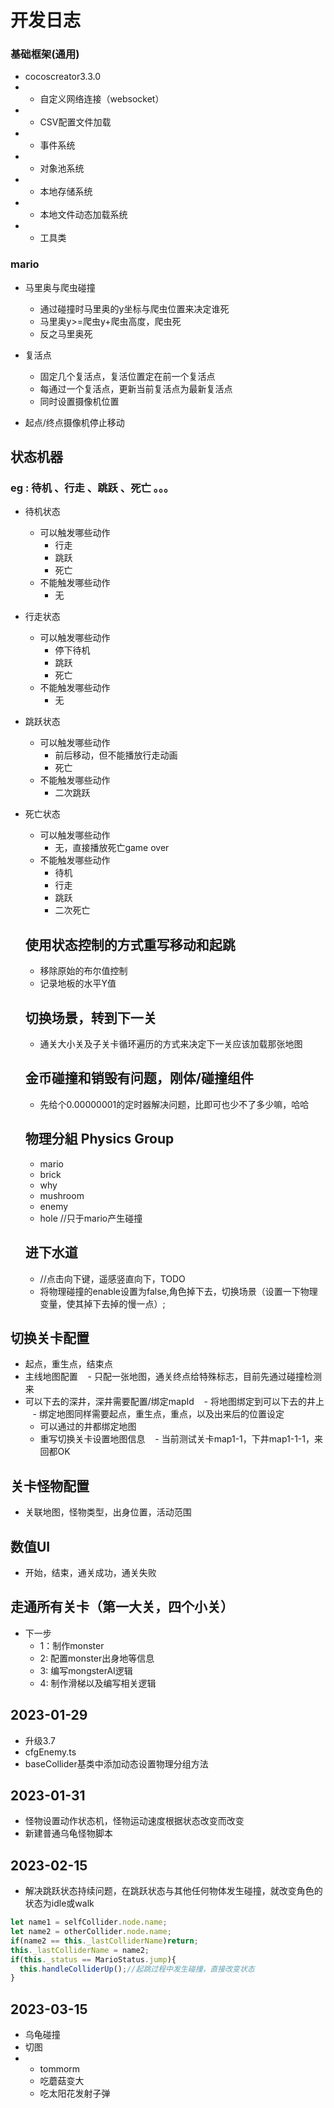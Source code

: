# 开发日志
### 基础框架(通用)
- cocoscreator3.3.0
- - 自定义网络连接（websocket）
- - CSV配置文件加载
- - 事件系统
- - 对象池系统
- - 本地存储系统
- - 本地文件动态加载系统
- - 工具类

### mario
- 马里奥与爬虫碰撞
  - 通过碰撞时马里奥的y坐标与爬虫位置来决定谁死
  - 马里奥y>=爬虫y+爬虫高度，爬虫死
  - 反之马里奥死

- 复活点
  - 固定几个复活点，复活位置定在前一个复活点
  - 每通过一个复活点，更新当前复活点为最新复活点
  - 同时设置摄像机位置
- 起点/终点摄像机停止移动

## 状态机器
### eg : 待机 、行走 、跳跃 、死亡 。。。
- 待机状态
  - 可以触发哪些动作
    - 行走
    - 跳跃
    - 死亡
  - 不能触发哪些动作
    - 无
- 行走状态
  - 可以触发哪些动作
    - 停下待机
    - 跳跃
    - 死亡
  - 不能触发哪些动作
    - 无
- 跳跃状态
  - 可以触发哪些动作
    - 前后移动，但不能播放行走动画
    - 死亡
  - 不能触发哪些动作
    - 二次跳跃
- 死亡状态
  - 可以触发哪些动作
    - 无，直接播放死亡game over
  - 不能触发哪些动作
    - 待机
    - 行走
    - 跳跃
    - 二次死亡
  ## 使用状态控制的方式重写移动和起跳
  - 移除原始的布尔值控制
  - 记录地板的水平Y值

  ## 切换场景，转到下一关
  - 通关大小关及子关卡循环遍历的方式来决定下一关应该加载那张地图

  ## 金币碰撞和销毁有问题，刚体/碰撞组件
  - 先给个0.00000001的定时器解决问题，比即可也少不了多少嘛，哈哈
  ## 物理分組 Physics Group
  - mario
  - brick
  - why
  - mushroom
  - enemy   
  - hole      //只于mario产生碰撞

  ## 进下水道
  -  //点击向下键，遥感竖直向下，TODO
  - 将物理碰撞的enable设置为false,角色掉下去，切换场景（设置一下物理变量，使其掉下去掉的慢一点）;


## 切换关卡配置
- 起点，重生点，结束点
- 主线地图配置
   - 只配一张地图，通关终点给特殊标志，目前先通过碰撞检测来
- 可以下去的深井，深井需要配置/绑定mapId
   - 将地图绑定到可以下去的井上
   - 绑定地图同样需要起点，重生点，重点，以及出来后的位置设定
   - 可以通过的井都绑定地图
   - 重写切换关卡设置地图信息
   - 当前测试关卡map1-1，下井map1-1-1，来回都OK
## 关卡怪物配置
- 关联地图，怪物类型，出身位置，活动范围

## 数值UI
- 开始，结束，通关成功，通关失败

## 走通所有关卡（第一大关，四个小关）
- 下一步
   - 1：制作monster
   - 2: 配置monster出身地等信息
   - 3: 编写mongsterAI逻辑
   - 4: 制作滑梯以及编写相关逻辑
## 2023-01-29
- 升级3.7
- cfgEnemy.ts
- baseCollider基类中添加动态设置物理分组方法
## 2023-01-31
- 怪物设置动作状态机，怪物运动速度根据状态改变而改变
- 新建普通乌龟怪物脚本
## 2023-02-15
- 解决跳跃状态持续问题，在跳跃状态与其他任何物体发生碰撞，就改变角色的状态为idle或walk
```typescript
let name1 = selfCollider.node.name;
let name2 = otherCollider.node.name;
if(name2 == this._lastColliderName)return;
this._lastColliderName = name2;
if(this._status == MarioStatus.jump){
  this.handleColliderUp();//起跳过程中发生碰撞，直接改变状态
}
```
## 2023-03-15
- 乌龟碰撞
- 切图
- - tommorm
  - 吃蘑菇变大
  - 吃太阳花发射子弹